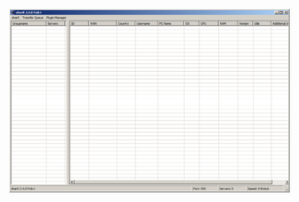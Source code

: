 ![Screenshot](https://raw.githubusercontent.com/Cryakl/Ultimate-RAT-Collection/refs/heads/main/Shark/sharK%202.4.0/Screenshot.png)
